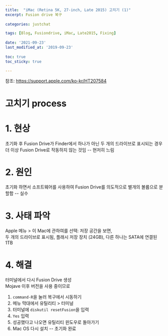 ```yaml
---
title:  "iMac (Retina 5K, 27-inch, Late 2015) 고치기 (1)"  
excerpt: Fusion drive 복구  
  
categories: justchat  

tags: [Blog, Fusiondrive, iMac, Late2015, Fixing]  
  
date: '2021-09-23'  
last_modified_at: '2019-09-23'  
  
toc: true  
toc_sticky: true  

---  
```


참조: <https://support.apple.com/ko-kr/HT207584>  

# 고치기 process

# 1. 현상

초기화 후 Fusion Drive가 Finder에서 하나가 아닌 두 개의 드라이브로 표시되는 경우 더 이상 Fusion Drive로 작동하지 않는 것임 -- 현저히 느림

# 2. 원인

초기화 하면서 소프트웨어를 사용하여 Fusion Drive를 의도적으로 별개의 볼륨으로 분할함 -- 실수

# 3. 사태 파악

Apple 메뉴 > 이 Mac에 관하여를 선택: 저장 공간을 보면,  
두 개의 드라이브로 표시됨, 플래시 저장 장치 (24GB), 다른 하나는 SATA에 연결된 1TB  

# 4. 해결

터미널에서 다시 Fusion Drive 생성  
Mojave 이후 버전을 사용 중이므로  

1. `command-R`을 눌러 복구에서 시동하기
2. 메뉴 막대에서 유틸리티 > 터미널
3. 터미널에 `diskutil resetFusion`을 입력
4. `Yes` 입력
5. 성공했다고 나오면 유틸리티 윈도우로 돌아가기
6. Mac OS 다시 설치 -- 초기화 완료

